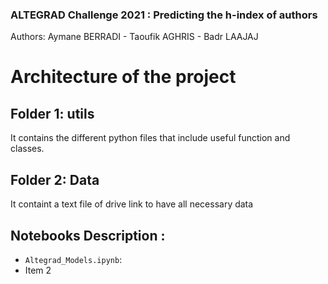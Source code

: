 ### ALTEGRAD Challenge 2021 : Predicting the h-index of authors

Authors: Aymane BERRADI - Taoufik AGHRIS - Badr LAAJAJ

# Architecture of the project
## Folder 1: utils
It contains the different python files that include useful function and classes.
## Folder 2: Data
It containt a text file of drive link to have all necessary data
## Notebooks Description :
* `Altegrad_Models.ipynb`: 
* Item 2

